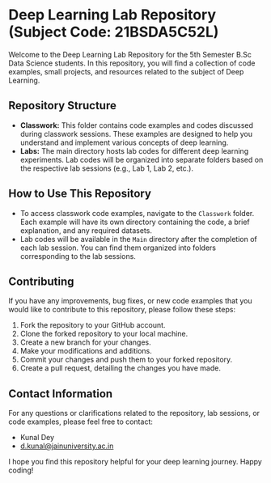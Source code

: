 # Deep Learning Lab Repository (Subject Code: 21BSDA5C52L)

Welcome to the Deep Learning Lab Repository for the 5th Semester B.Sc Data Science students. In this repository, you will find a collection of code examples, small projects, and resources related to the subject of Deep Learning.

## Repository Structure

- **Classwork:** This folder contains code examples and codes discussed during classwork sessions. These examples are designed to help you understand and implement various concepts of deep learning.
- **Labs:** The main directory hosts lab codes for different deep learning experiments. Lab codes will be organized into separate folders based on the respective lab sessions (e.g., Lab 1, Lab 2, etc.).

## How to Use This Repository

- To access classwork code examples, navigate to the `Classwork` folder. Each example will have its own directory containing the code, a brief explanation, and any required datasets.
- Lab codes will be available in the `Main` directory after the completion of each lab session. You can find them organized into folders corresponding to the lab sessions.

## Contributing

If you have any improvements, bug fixes, or new code examples that you would like to contribute to this repository, please follow these steps:

1. Fork the repository to your GitHub account.
2. Clone the forked repository to your local machine.
3. Create a new branch for your changes.
4. Make your modifications and additions.
5. Commit your changes and push them to your forked repository.
6. Create a pull request, detailing the changes you have made.

## Contact Information

For any questions or clarifications related to the repository, lab sessions, or code examples, please feel free to contact:

- Kunal Dey
- d.kunal@jainuniversity.ac.in

I hope you find this repository helpful for your deep learning journey. Happy coding!
